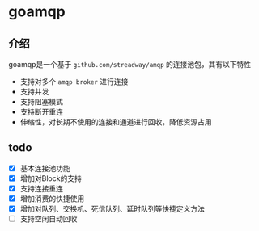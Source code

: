 # goamqp

## 介绍

goamqp是一个基于 `github.com/streadway/amqp` 的连接池包，其有以下特性

- 支持对多个 `amqp broker` 进行连接
- 支持并发
- 支持阻塞模式
- 支持断开重连
- 伸缩性，对长期不使用的连接和通道进行回收，降低资源占用

## todo

- [x] 基本连接池功能
- [x] 增加对Block的支持
- [x] 支持连接重连
- [x] 增加消费的快捷使用
- [x] 增加对队列、交换机、死信队列、延时队列等快捷定义方法
- [ ] 支持空闲自动回收

